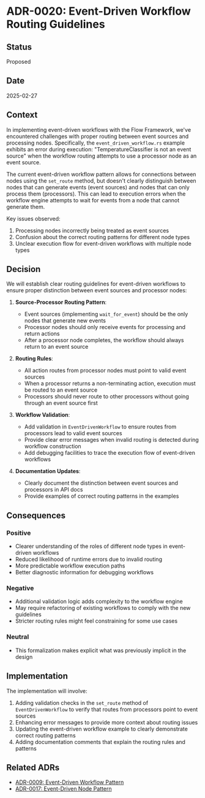 # ADR-0020: Event-Driven Workflow Routing Guidelines

## Status

Proposed

## Date

2025-02-27

## Context

In implementing event-driven workflows with the Flow Framework, we've encountered challenges with proper routing between event sources and processing nodes. Specifically, the `event_driven_workflow.rs` example exhibits an error during execution: "TemperatureClassifier is not an event source" when the workflow routing attempts to use a processor node as an event source.

The current event-driven workflow pattern allows for connections between nodes using the `set_route` method, but doesn't clearly distinguish between nodes that can generate events (event sources) and nodes that can only process them (processors). This can lead to execution errors when the workflow engine attempts to wait for events from a node that cannot generate them.

Key issues observed:

1. Processing nodes incorrectly being treated as event sources
2. Confusion about the correct routing patterns for different node types
3. Unclear execution flow for event-driven workflows with multiple node types

## Decision

We will establish clear routing guidelines for event-driven workflows to ensure proper distinction between event sources and processor nodes:

1. **Source-Processor Routing Pattern**:

   - Event sources (implementing `wait_for_event`) should be the only nodes that generate new events
   - Processor nodes should only receive events for processing and return actions
   - After a processor node completes, the workflow should always return to an event source

2. **Routing Rules**:

   - All action routes from processor nodes must point to valid event sources
   - When a processor returns a non-terminating action, execution must be routed to an event source
   - Processors should never route to other processors without going through an event source first

3. **Workflow Validation**:

   - Add validation in `EventDrivenWorkflow` to ensure routes from processors lead to valid event sources
   - Provide clear error messages when invalid routing is detected during workflow construction
   - Add debugging facilities to trace the execution flow of event-driven workflows

4. **Documentation Updates**:
   - Clearly document the distinction between event sources and processors in API docs
   - Provide examples of correct routing patterns in the examples

## Consequences

### Positive

- Clearer understanding of the roles of different node types in event-driven workflows
- Reduced likelihood of runtime errors due to invalid routing
- More predictable workflow execution paths
- Better diagnostic information for debugging workflows

### Negative

- Additional validation logic adds complexity to the workflow engine
- May require refactoring of existing workflows to comply with the new guidelines
- Stricter routing rules might feel constraining for some use cases

### Neutral

- This formalization makes explicit what was previously implicit in the design

## Implementation

The implementation will involve:

1. Adding validation checks in the `set_route` method of `EventDrivenWorkflow` to verify that routes from processors point to event sources
2. Enhancing error messages to provide more context about routing issues
3. Updating the event-driven workflow example to clearly demonstrate correct routing patterns
4. Adding documentation comments that explain the routing rules and patterns

## Related ADRs

- [ADR-0009: Event-Driven Workflow Pattern](./0009-event-driven-workflow-pattern.md)
- [ADR-0017: Event-Driven Node Pattern](./0017-event-driven-node-pattern.md)
